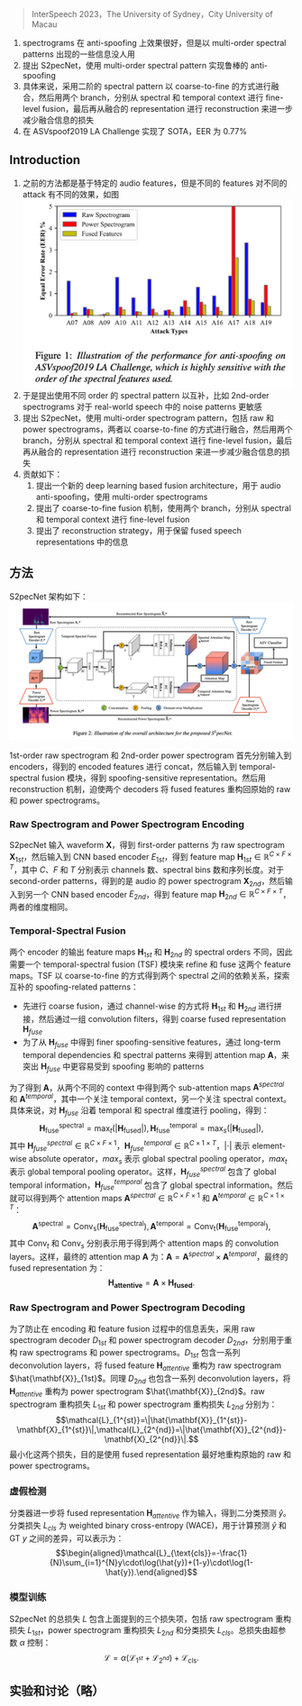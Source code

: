 > InterSpeech 2023，The University of Sydney，City University of Macau

1. spectrograms 在 anti-spoofing 上效果很好，但是以 multi-order spectral patterns 出现的一些信息没人用
2. 提出 S2pecNet，使用 multi-order spectral pattern 实现鲁棒的 anti-spoofing
3. 具体来说，采用二阶的 spectral pattern 以 coarse-to-fine 的方式进行融合，然后用两个 branch，分别从 spectral 和 temporal context 进行 fine-level fusion，最后再从融合的 representation 进行 reconstruction 来进一步减少融合信息的损失
4. 在 ASVspoof2019 LA Challenge 实现了 SOTA，EER 为 0.77%

## Introduction

1. 之前的方法都是基于特定的 audio features，但是不同的 features 对不同的 attack 有不同的效果，如图
![](image/Pasted%20image%2020240126113742.png)
2. 于是提出使用不同 order 的 spectral pattern 以互补，比如 2nd-order spectrograms 对于 real-world speech 中的 noise patterns 更敏感
3. 提出 S2pecNet，使用 multi-order spectrogram pattern，包括 raw 和 power spectrograms，两者以 coarse-to-fine 的方式进行融合，然后用两个 branch，分别从 spectral 和 temporal context 进行 fine-level fusion，最后再从融合的 representation 进行 reconstruction 来进一步减少融合信息的损失
4. 贡献如下：
   1. 提出一个新的 deep learning based fusion architecture，用于 audio anti-spoofing，使用 multi-order spectrograms
   2. 提出了 coarse-to-fine fusion 机制，使用两个 branch，分别从 spectral 和 temporal context 进行 fine-level fusion
   3. 提出了 reconstruction strategy，用于保留 fused speech representations 中的信息

## 方法

S2pecNet 架构如下：
![](image/Pasted%20image%2020240126114047.png)

1st-order raw spectrogram 和 2nd-order power spectrogram 首先分别输入到 encoders，得到的 encoded features 进行 concat，然后输入到 temporal-spectral fusion 模块，得到 spoofing-sensitive representation。然后用 reconstruction 机制，迫使两个 decoders 将 fused features 重构回原始的 raw 和 power spectrograms。

### Raw Spectrogram and Power Spectrogram Encoding

S2pecNet 输入 waveform $\mathbf{X}$，得到 first-order patterns 为 raw spectrogram $\mathbf{X}_{1st}$，然后输入到 CNN based encoder $E_{1st}$，得到 feature map $\mathbf{H}_{1st} \in \mathbb{R}^{C \times F \times T}$，其中 $C$、$F$ 和 $T$ 分别表示 channels 数、spectral bins 数和序列长度。对于 second-order patterns，得到的是 audio 的 power spectrogram $\mathbf{X}_{2nd}$，然后输入到另一个 CNN based encoder $E_{2nd}$，得到 feature map $\mathbf{H}_{2nd} \in \mathbb{R}^{C \times F \times T}$，两者的维度相同。

### Temporal-Spectral Fusion

两个 encoder 的输出 feature maps $\mathbf{H}_{1st}$ 和 $\mathbf{H}_{2nd}$ 的 spectral orders 不同，因此需要一个 temporal-spectral fusion (TSF) 模块来 refine 和 fuse 这两个 feature maps。TSF 以 coarse-to-fine 的方式得到两个 spectral 之间的依赖关系，探索互补的 spoofing-related patterns：
+ 先进行 coarse fusion，通过 channel-wise 的方式将 $\mathbf{H}_{1st}$ 和 $\mathbf{H}_{2nd}$ 进行拼接，然后通过一组 convolution filters，得到 coarse fused representation $\mathbf{H}_{fuse}$
+ 为了从 $\mathbf{H}_{fuse}$ 中得到 finer spoofing-sensitive features，通过 long-term temporal dependencies 和 spectral patterns 来得到 attention map $\mathbf{A}$，来突出 $\mathbf{H}_{fuse}$ 中更容易受到 spoofing 影响的 patterns

为了得到 $\mathbf{A}$，从两个不同的 context 中得到两个 sub-attention maps $\mathbf{A}^{spectral}$ 和 $\mathbf{A}^{temporal}$，其中一个关注 temporal context，另一个关注 spectral context。具体来说，对 $\mathbf{H}_{fuse}$ 沿着 temporal 和 spectral 维度进行 pooling，得到：
$$\mathbf{H}_{\mathrm{fuse}}^{\mathrm{spectral}}=\max_t(|\mathbf{H}_{\mathrm{fused}}|),\mathbf{H}_{\mathrm{fuse}}^{\mathrm{temporal}}=\max_s(|\mathbf{H}_{\mathrm{fused}}|),$$
其中 $\mathbf{H}_{fuse}^{spectral} \in \mathbb{R}^{C \times F \times 1}$，$\mathbf{H}_{fuse}^{temporal} \in \mathbb{R}^{C \times 1 \times T}$，$| \cdot |$ 表示 element-wise absolute operator，$max_s$ 表示 global spectral pooling operator，$max_t$ 表示 global temporal pooling operator。这样，$\mathbf{H}_{fuse}^{spectral}$ 包含了 global temporal information，$\mathbf{H}_{fuse}^{temporal}$ 包含了 global spectral information。然后就可以得到两个 attention maps $\mathbf{A}^{spectral} \in \mathbb{R}^{C \times F \times 1}$ 和 $\mathbf{A}^{temporal} \in \mathbb{R}^{C \times 1 \times T}$：
$$\mathbf{A}^{\mathrm{spectral}}=\text{Conv}_{\mathrm{s}}(\mathbf{H}_{\mathrm{fuse}}^{\mathrm{spectral}}),\mathbf{A}^{\mathrm{temporal}}=\text{Conv}_{\mathrm{t}}(\mathbf{H}_{\mathrm{fuse}}^{\mathrm{temporal}}),$$
其中 $\text{Conv}_t$ 和 $\text{Conv}_s$ 分别表示用于得到两个 attention maps 的 convolution layers。这样，最终的 attention map $\mathbf{A}$ 为：$\mathbf{A} = \mathbf{A}^{spectral} \times \mathbf{A}^{temporal}$，最终的 fused representation 为：
$$\mathbf{H_{attentive}}=\mathbf{A}\times\mathbf{H_{fused}}.$$

### Raw Spectrogram and Power Spectrogram Decoding

为了防止在 encoding 和 feature fusion 过程中的信息丢失，采用 raw spectrogram decoder $D_{1st}$ 和 power spectrogram decoder $D_{2nd}$，分别用于重构 raw spectrograms 和 power spectrograms。$D_{1st}$ 包含一系列 deconvolution layers，将 fused feature $\mathbf{H}_{attentive}$ 重构为 raw spectrogram $\hat{\mathbf{X}}_{1st}$。同理 $D_{2nd}$ 也包含一系列 deconvolution layers，将 $\mathbf{H}_{attentive}$ 重构为 power spectrogram $\hat{\mathbf{X}}_{2nd}$。raw spectrogram 重构损失 $L_{1st}$ 和 power spectrogram 重构损失 $L_{2nd}$ 分别为：
$$\mathcal{L}_{1^{st}}=\|\hat{\mathbf{X}}_{1^{st}}-\mathbf{X}_{1^{st}}\|,\mathcal{L}_{2^{nd}}=\|\hat{\mathbf{X}}_{2^{nd}}-\mathbf{X}_{2^{nd}}\|.$$
最小化这两个损失，目的是使用 fused representation 最好地重构原始的 raw 和 power spectrograms。

### 虚假检测

分类器进一步将 fused representation $\mathbf{H}_{attentive}$ 作为输入，得到二分类预测 $\hat{y}$。分类损失 $L_{cls}$ 为 weighted binary cross-entropy (WACE)，用于计算预测 $\hat{y}$ 和 GT $y$ 之间的差异，可以表示为：
$$\begin{aligned}\mathcal{L}_{\text{cls}}=-\frac{1}{N}\sum_{i=1}^{N}y\cdot\log(\hat{y})+(1-y)\cdot\log(1-\hat{y}).\end{aligned}$$

### 模型训练

S2pecNet 的总损失 $L$ 包含上面提到的三个损失项，包括 raw spectrogram 重构损失 $L_{1st}$，power spectrogram 重构损失 $L_{2nd}$ 和分类损失 $L_{cls}$。总损失由超参数 $\alpha$ 控制：
$$\mathcal{L}=\alpha(\mathcal{L}_{1^{st}}+\mathcal{L}_{2^{nd}})+\mathcal{L}_{\mathrm{cls}}.$$

## 实验和讨论（略）
